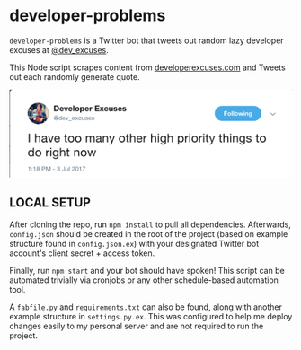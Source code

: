 # developer-problems

`developer-problems` is a Twitter bot that tweets out random lazy developer excuses at [@dev_excuses](https://twitter.com/dev_excuses).

This Node script scrapes content from [developerexcuses.com](http://developerexcuses.com) and Tweets out each randomly generate quote.

![Screenshot of example tweet sent by bot](./example-tweet.png)

## LOCAL SETUP

After cloning the repo, run `npm install` to pull all dependencies. Afterwards, `config.json` should be created in the root of the project (based on example structure found in `config.json.ex`) with your designated Twitter bot account's client secret + access token.

Finally, run `npm start` and your bot should have spoken! This script can be automated trivially via cronjobs or any other schedule-based automation tool.

A `fabfile.py` and `requirements.txt` can also be found, along with another example structure in `settings.py.ex`. This was configured to help me deploy changes easily to my personal server and are not required to run the project.
